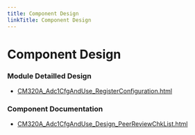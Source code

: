 ```yaml
---
title: Component Design
linkTitle: Component Design
---
```


# Component Design
### Module Detailled Design

- [CM320A_Adc1CfgAndUse_RegisterConfiguration.html](Design/CM320A_Adc1CfgAndUse_RegisterConfiguration.html)

### Component Documentation

- [CM320A_Adc1CfgAndUse_Design_PeerReviewChkList.html](Doc/CM320A_Adc1CfgAndUse_Design_PeerReviewChkList.html)

